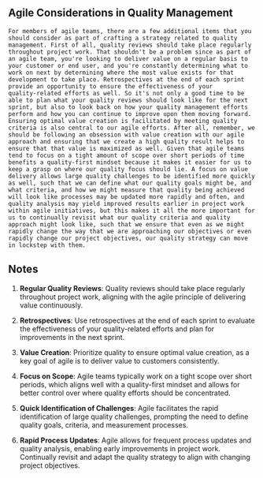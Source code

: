 ## Agile Considerations in Quality Management
```
For members of agile teams, there are a few additional items that you should consider as part of crafting a strategy related to quality management. First of all, quality reviews should take place regularly throughout project work. That shouldn't be a problem since as part of an agile team, you're looking to deliver value on a regular basis to your customer or end user, and you're constantly determining what to work on next by determining where the most value exists for that development to take place. Retrospectives at the end of each sprint provide an opportunity to ensure the effectiveness of your quality‑related efforts as well. So it's not only a good time to be able to plan what your quality reviews should look like for the next sprint, but also to look back on how your quality management efforts perform and how you can continue to improve upon them moving forward. Ensuring optimal value creation is facilitated by meeting quality criteria is also central to our agile efforts. After all, remember, we should be following an obsession with value creation with our agile approach and ensuring that we create a high quality result helps to ensure that that value is maximized as well. Given that agile teams tend to focus on a tight amount of scope over short periods of time benefits a quality‑first mindset because it makes it easier for us to keep a grasp on where our quality focus should lie. A focus on value delivery allows large quality challenges to be identified more quickly as well, such that we can define what our quality goals might be, and what criteria, and how we might measure that quality being achieved will look like processes may be updated more rapidly and often, and quality analysis may yield improved results earlier in project work within agile initiatives, but this makes it all the more important for us to continually revisit what our quality criteria and quality approach might look like, such that we ensure that even as we might rapidly change the way that we are approaching our objectives or even rapidly change our project objectives, our quality strategy can move in lockstep with them.
```

## Notes
1. **Regular Quality Reviews**: Quality reviews should take place regularly throughout project work, aligning with the agile principle of delivering value continuously.

2. **Retrospectives**: Use retrospectives at the end of each sprint to evaluate the effectiveness of your quality-related efforts and plan for improvements in the next sprint.

3. **Value Creation**: Prioritize quality to ensure optimal value creation, as a key goal of agile is to deliver value to customers consistently.

4. **Focus on Scope**: Agile teams typically work on a tight scope over short periods, which aligns well with a quality-first mindset and allows for better control over where quality efforts should be concentrated.

5. **Quick Identification of Challenges**: Agile facilitates the rapid identification of large quality challenges, prompting the need to define quality goals, criteria, and measurement processes. 

6. **Rapid Process Updates**: Agile allows for frequent process updates and quality analysis, enabling early improvements in project work. Continually revisit and adapt the quality strategy to align with changing project objectives.